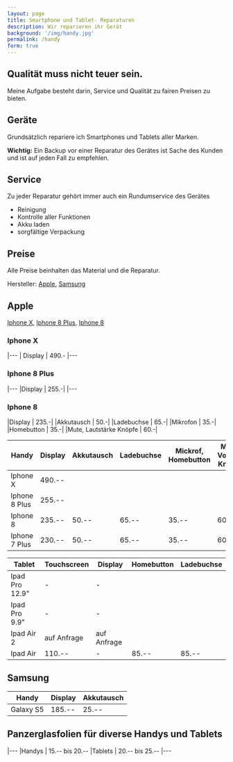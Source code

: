 ```yaml
---
layout: page
title: Smartphone und Tablet- Reparaturen
description: Wir reparieren ihr Gerät
background: '/img/handy.jpg'
permalink: /handy
form: true
---
```


## Qualität muss nicht teuer sein.

Meine Aufgabe besteht darin, Service und Qualität zu fairen Preisen zu bieten.

## Geräte

Grundsätzlich repariere ich Smartphones und Tablets aller Marken.

**Wichtig:**
Ein Backup vor einer Reparatur des Gerätes ist Sache des Kunden und ist auf jeden Fall zu empfehlen.

## Service

Zu jeder Reparatur gehört immer auch ein Rundumservice des Gerätes
* Reinigung
* Kontrolle aller Funktionen
* Akku laden
* sorgfältige Verpackung

## Preise

Alle Preise beinhalten das Material und die Reparatur.

Hersteller: [Apple](#apple), [Samsung](#samsung)

## Apple
[Iphone X](#iphone-x), [Iphone 8 Plus](#iphone-8-plus), [Iphone 8](#iphone-8)

### Iphone X
|---
| Display | 490.- 
|---
### Iphone 8 Plus
|---
|Display | 255.-|
|---
### Iphone 8

|Display | 235.-|
|Akkutausch | 50.-|
|Ladebuchse | 65.-|
|Mikrofon | 35.-|
|Homebutton | 35.-|
|Mute, Lautstärke Knöpfe | 60.-|

Handy | Display | Akkutausch| Ladebuchse | Mickrof, Homebutton | Mute, Volume Knöpfe
---|---|---|---|---|---
Iphone X |490.--||||
Iphone 8 Plus |255.--||||
Iphone 8 |235.--|50.--|65.--|35.--| 60.--
Iphone 7 Plus | 230.--|50.--|65.--|35.--|60.--

Tablet |Touchscreen|Display|Homebutton|Ladebuchse
---|---|---|---|---
Ipad Pro 12.9" | - | -| |
Ipad Pro 9.9" | - | - | |
Ipad Air 2 | auf Anfrage | auf Anfrage ||
Ipad Air | 110.-- | - | 85.-- | 85.--

## Samsung

Handy |Display|Akkutausch
---|---|---
Galaxy S5|185.--|25.--

## Panzerglasfolien für diverse Handys und Tablets
|---
|Handys | 15.-- bis 20.--
|Tablets | 20.-- bis 25.--
|---
